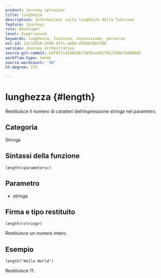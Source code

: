 ```yaml
---
product: journey optimizer
title: lunghezza
description: Informazioni sulla lunghezza della funzione
feature: Journeys
role: Developer
level: Experienced
keywords: lunghezza, funzione, espressione, percorso
exl-id: 22c32919-2936-417c-a668-4f6dbf8b759b
version: Journey Orchestration
source-git-commit: bdf857c010854b7f0f6ce4817012398e74a068d5
workflow-type: tm+mt
source-wordcount: '39'
ht-degree: 17%

---
```


# lunghezza {#length}

Restituisce il numero di caratteri dell’espressione stringa nel parametro.

## Categoria

Stringa

## Sintassi della funzione

`length(<parameters>)`

## Parametro

* stringa

## Firma e tipo restituito

`length(<string>)`

Restituisce un numero intero.

## Esempio

`length("Hello World")`

Restituisce 11.
